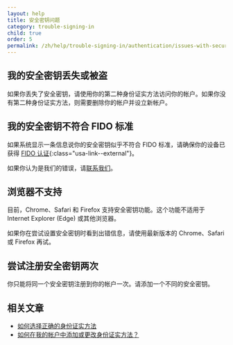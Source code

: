 ```yaml
---
layout: help
title: 安全密钥问题
category: trouble-signing-in
child: true
order: 5
permalink: /zh/help/trouble-signing-in/authentication/issues-with-security-key/
---
```


## 我的安全密钥丢失或被盗

如果你丢失了安全密钥，请使用你的第二种身份证实方法访问你的帐户。如果你没有第二种身份证实方法，则需要删除你的帐户并设立新帐户。

## 我的安全密钥不符合 FIDO 标准

如果系统显示一条信息说你的安全密钥似乎不符合 FIDO 标准，请确保你的设备已获得 [FIDO 认证](https://fidoalliance.org/certification/fido-certified-products/){:class="usa-link--external"}。

如果你认为是我们的错误，请[联系我们](/zh/contact/)。

## 浏览器不支持

目前，Chrome、Safari 和 Firefox 支持安全密钥功能。这个功能不适用于 Internet Explorer (Edge) 或其他浏览器。

如果你在尝试设置安全密钥时看到出错信息，请使用最新版本的 Chrome、Safari 或 Firefox 再试。

## 尝试注册安全密钥两次

你只能将同一个安全密钥注册到你的帐户一次。请添加一个不同的安全密钥。


## 相关文章

* [如何选择正确的身份证实方法](/zh/help/create-account/authentication-methods/)
* [如何在我的帐户中添加或更改身份证实方法？](/zh/help/manage-your-account/add-or-change-your-authentication-method/)
